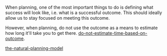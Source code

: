 When planning, one of the most important things to do is defining what success will look like, i.e. what is a successful outcome. This should ideally allow us to stay focused on meeting this outcome.

However, when planning, do not use the outcome as a means to estimate how long it'll take you to get there. [do-not-estimate-time-based-on-outcome](do-not-estimate-time-based-on-outcome.md).

[the-natural-planning-model](the-natural-planning-model.md)

